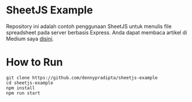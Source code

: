 # SheetJS Example

Repository ini adalah contoh penggunaan SheetJS untuk menulis file spreadsheet pada server berbasis Express. Anda dapat membaca artikel di Medium saya [disini](https://medium.com/@dennypradipta/membuat-fitur-export-to-excel-pada-web-app-menggunakan-sheetjs-74611142b3f9).

# How to Run

```
git clone https://github.com/dennypradipta/sheetjs-example
cd sheetjs-example
npm install
npm run start
```
